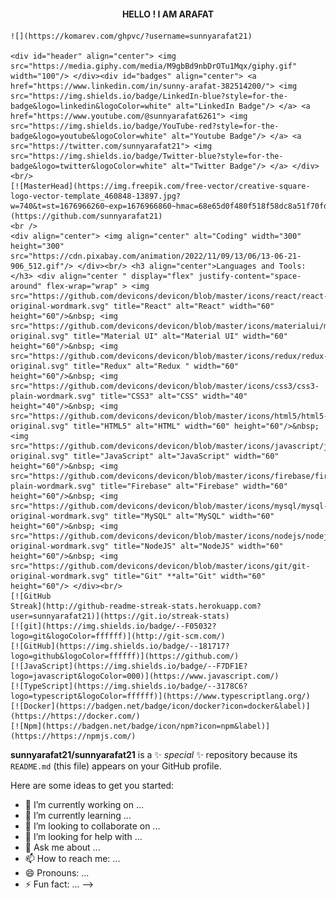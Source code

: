   <h4 style="text-align: center" color="#AD7BE9">HELLO ! I AM ARAFAT</h4>

    ![](https://komarev.com/ghpvc/?username=sunnyarafat21)

    <div id="header" align="center"> <img src="https://media.giphy.com/media/M9gbBd9nbDrOTu1Mqx/giphy.gif" width="100"/> </div><div id="badges" align="center"> <a href="https://www.linkedin.com/in/sunny-arafat-382514200/"> <img src="https://img.shields.io/badge/LinkedIn-blue?style=for-the-badge&logo=linkedin&logoColor=white" alt="LinkedIn Badge"/> </a> <a href="https://www.youtube.com/@sunnyarafat6261"> <img src="https://img.shields.io/badge/YouTube-red?style=for-the-badge&logo=youtube&logoColor=white" alt="Youtube Badge"/> </a> <a src="https://twitter.com/sunnyarafat21"> <img src="https://img.shields.io/badge/Twitter-blue?style=for-the-badge&logo=twitter&logoColor=white" alt="Twitter Badge"/> </a> </div><br/>
    [![MasterHead](https://img.freepik.com/free-vector/creative-square-logo-vector-template_460848-13897.jpg?w=740&t=st=1676966260~exp=1676966860~hmac=68e65d0f480f518f58dc8a51f70fdd69cdcfd58cfb8d92ff26f3e1037d153dc7)](https://github.com/sunnyarafat21)
    <br />
    <div align="center"> <img align="center" alt="Coding" width="300" height="300" src="https://cdn.pixabay.com/animation/2022/11/09/13/06/13-06-21-906_512.gif"/> </div><br/> <h3 align="center">Languages and Tools:</h3> <div align="center " display="flex" justify-content="space-around" flex-wrap="wrap" > <img src="https://github.com/devicons/devicon/blob/master/icons/react/react-original-wordmark.svg" title="React" alt="React" width="60" height="60"/>&nbsp; <img src="https://github.com/devicons/devicon/blob/master/icons/materialui/materialui-original.svg" title="Material UI" alt="Material UI" width="60" height="60"/>&nbsp; <img src="https://github.com/devicons/devicon/blob/master/icons/redux/redux-original.svg" title="Redux" alt="Redux " width="60" height="60"/>&nbsp; <img src="https://github.com/devicons/devicon/blob/master/icons/css3/css3-plain-wordmark.svg" title="CSS3" alt="CSS" width="40" height="40"/>&nbsp; <img src="https://github.com/devicons/devicon/blob/master/icons/html5/html5-original.svg" title="HTML5" alt="HTML" width="60" height="60"/>&nbsp; <img src="https://github.com/devicons/devicon/blob/master/icons/javascript/javascript-original.svg" title="JavaScript" alt="JavaScript" width="60" height="60"/>&nbsp; <img src="https://github.com/devicons/devicon/blob/master/icons/firebase/firebase-plain-wordmark.svg" title="Firebase" alt="Firebase" width="60" height="60"/>&nbsp; <img src="https://github.com/devicons/devicon/blob/master/icons/mysql/mysql-original-wordmark.svg" title="MySQL" alt="MySQL" width="60" height="60"/>&nbsp; <img src="https://github.com/devicons/devicon/blob/master/icons/nodejs/nodejs-original-wordmark.svg" title="NodeJS" alt="NodeJS" width="60" height="60"/>&nbsp; <img src="https://github.com/devicons/devicon/blob/master/icons/git/git-original-wordmark.svg" title="Git" **alt="Git" width="60" height="60"/> </div><br/>
    [![GitHub
    Streak](http://github-readme-streak-stats.herokuapp.com?user=sunnyarafat21)](https://git.io/streak-stats)
    [![git](https://img.shields.io/badge/--F05032?logo=git&logoColor=ffffff)](http://git-scm.com/)
    [![GitHub](https://img.shields.io/badge/--181717?logo=github&logoColor=ffffff)](https://github.com/)
    [![JavaScript](https://img.shields.io/badge/--F7DF1E?logo=javascript&logoColor=000)](https://www.javascript.com/)
    [![TypeScript](https://img.shields.io/badge/--3178C6?logo=typescript&logoColor=ffffff)](https://www.typescriptlang.org/)
    [![Docker](https://badgen.net/badge/icon/docker?icon=docker&label)](https://https://docker.com/)
    [![Npm](https://badgen.net/badge/icon/npm?icon=npm&label)](https://https://npmjs.com/)
**sunnyarafat21/sunnyarafat21** is a ✨ _special_ ✨ repository because its `README.md` (this file) appears on your GitHub profile.

Here are some ideas to get you started:

- 🔭 I’m currently working on ...
- 🌱 I’m currently learning ...
- 👯 I’m looking to collaborate on ...
- 🤔 I’m looking for help with ...
- 💬 Ask me about ...
- 📫 How to reach me: ...
- 😄 Pronouns: ...
- ⚡ Fun fact: ...
-->
